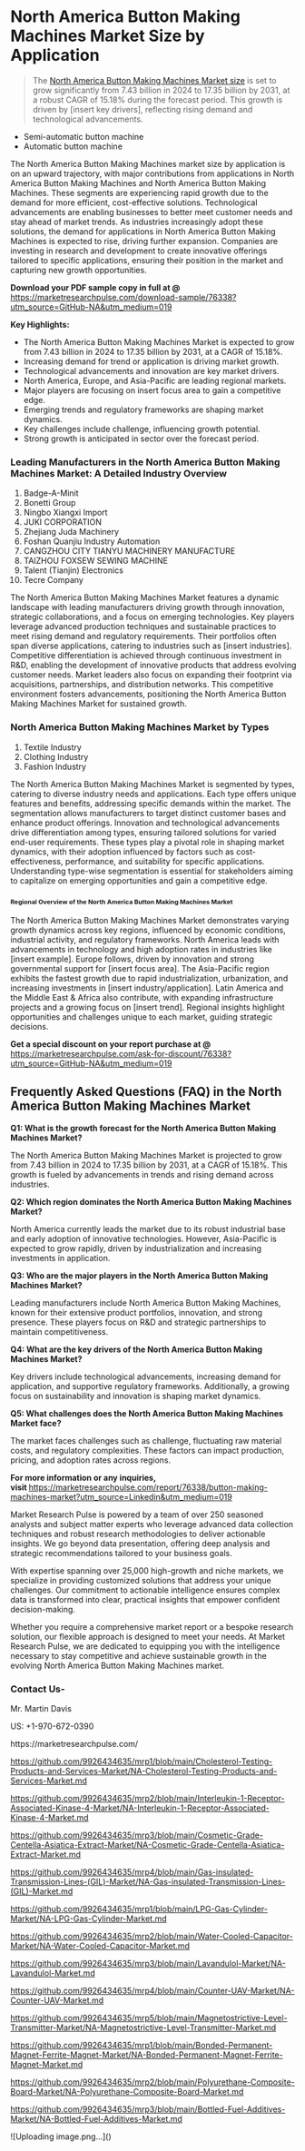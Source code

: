 <h1>North America Button Making Machines Market&nbsp;Size by Application</h1><blockquote><p>The <a href="https://marketresearchpulse.com/download-sample/76338?utm_source=GitHub-NA&amp;utm_medium=019">North America Button Making Machines Market size</a> is set to grow significantly from 7.43 billion in 2024 to 17.35 billion by 2031, at a robust CAGR of 15.18% during the forecast period. This growth is driven by [insert key drivers], reflecting rising demand and technological advancements.</p></blockquote><ul><li>Semi-automatic button machine<li> Automatic button machine</li></ul><p>The North America Button Making Machines market size by application is on an upward trajectory, with major contributions from applications in North America Button Making Machines and North America Button Making Machines. These segments are experiencing rapid growth due to the demand for more efficient, cost-effective solutions. Technological advancements are enabling businesses to better meet customer needs and stay ahead of market trends. As industries increasingly adopt these solutions, the demand for applications in North America Button Making Machines is expected to rise, driving further expansion. Companies are investing in research and development to create innovative offerings tailored to specific applications, ensuring their position in the market and capturing new growth opportunities.</p><p><strong>Download your PDF sample copy in full at @ </strong><a href="https://marketresearchpulse.com/download-sample/76338?utm_source=GitHub-NA&amp;utm_medium=019">https://marketresearchpulse.com/download-sample/76338?utm_source=GitHub-NA&amp;utm_medium=019</a></p><p><strong>Key Highlights: </strong></p><ul><li>The North America Button Making Machines Market is expected to grow from 7.43 billion in 2024 to 17.35 billion by 2031, at a CAGR of 15.18%.</li><li>Increasing demand for trend or application is driving market growth.</li><li>Technological advancements and innovation are key market drivers.</li><li>North America, Europe, and Asia-Pacific are leading regional markets.</li><li>Major players are focusing on insert focus area to gain a competitive edge.</li><li>Emerging trends and regulatory frameworks are shaping market dynamics.</li><li>Key challenges include challenge, influencing growth potential.</li><li>Strong growth is anticipated in sector over the forecast period.</li></ul><h3>Leading Manufacturers in the North America Button Making Machines Market: A Detailed Industry Overview</h3><ol><li>Badge-A-Minit</li><li>Bonetti Group</li><li>Ningbo Xiangxi Import</li><li>JUKI CORPORATION</li><li>Zhejiang Juda Machinery</li><li>Foshan Quanjiu Industry Automation</li><li>CANGZHOU CITY TIANYU MACHINERY MANUFACTURE</li><li>TAIZHOU FOXSEW SEWING MACHINE</li><li>Talent (Tianjin) Electronics</li><li>Tecre Company</li></ol><div class="flex max-w-full flex-col flex-grow"><div class="min-h-8 text-message flex w-full flex-col items-end gap-2 whitespace-normal break-words [.text-message+&amp;]:mt-5" dir="auto" data-message-author-role="assistant" data-message-id="fd8432e4-4910-450d-b182-61b7bfb0a01f" data-message-model-slug="gpt-4o"><div class="flex w-full flex-col gap-1 empty:hidden first:pt-[3px]"><div class="markdown prose w-full break-words dark:prose-invert light"><p>The North America Button Making Machines Market features a dynamic landscape with leading manufacturers driving growth through innovation, strategic collaborations, and a focus on emerging technologies. Key players leverage advanced production techniques and sustainable practices to meet rising demand and regulatory requirements. Their portfolios often span diverse applications, catering to industries such as [insert industries]. Competitive differentiation is achieved through continuous investment in R&amp;D, enabling the development of innovative products that address evolving customer needs. Market leaders also focus on expanding their footprint via acquisitions, partnerships, and distribution networks. This competitive environment fosters advancements, positioning the North America Button Making Machines Market for sustained growth.</p></div></div></div></div><h3>North America Button Making Machines Market by Types</h3><ol><li>Textile Industry<li> Clothing Industry<li> Fashion Industry</li></ol><div class="flex max-w-full flex-col flex-grow"><div class="min-h-8 text-message flex w-full flex-col items-end gap-2 whitespace-normal break-words [.text-message+&amp;]:mt-5" dir="auto" data-message-author-role="assistant" data-message-id="084470be-0bb7-4664-bddf-5156b4f41249" data-message-model-slug="gpt-4o-mini"><div class="flex w-full flex-col gap-1 empty:hidden first:pt-[3px]"><div class="markdown prose w-full break-words dark:prose-invert light"><p>The North America Button Making Machines Market is segmented by types, catering to diverse industry needs and applications. Each type offers unique features and benefits, addressing specific demands within the market. The segmentation allows manufacturers to target distinct customer bases and enhance product offerings. Innovation and technological advancements drive differentiation among types, ensuring tailored solutions for varied end-user requirements. These types play a pivotal role in shaping market dynamics, with their adoption influenced by factors such as cost-effectiveness, performance, and suitability for specific applications. Understanding type-wise segmentation is essential for stakeholders aiming to capitalize on emerging opportunities and gain a competitive edge.</p></div></div></div></div><h3><span style="font-size: 11px;">Regional Overview of the North America Button Making Machines Market</span></h3><div class="flex max-w-full flex-col flex-grow"><div class="min-h-8 text-message flex w-full flex-col items-end gap-2 whitespace-normal break-words [.text-message+&amp;]:mt-5" dir="auto" data-message-author-role="assistant" data-message-id="e9038762-ce64-4e30-91c9-9bd413514231" data-message-model-slug="gpt-4o-mini"><div class="flex w-full flex-col gap-1 empty:hidden first:pt-[3px]"><div class="markdown prose w-full break-words dark:prose-invert light"><p>The North America Button Making Machines Market demonstrates varying growth dynamics across key regions, influenced by economic conditions, industrial activity, and regulatory frameworks. North America leads with advancements in technology and high adoption rates in industries like [insert example]. Europe follows, driven by innovation and strong governmental support for [insert focus area]. The Asia-Pacific region exhibits the fastest growth due to rapid industrialization, urbanization, and increasing investments in [insert industry/application]. Latin America and the Middle East &amp; Africa also contribute, with expanding infrastructure projects and a growing focus on [insert trend]. Regional insights highlight opportunities and challenges unique to each market, guiding strategic decisions.</p></div></div></div></div><p><strong>Get a special discount on your report purchase at @ </strong><a href="https://marketresearchpulse.com/ask-for-discount/76338?utm_source=GitHub-NA&amp;utm_medium=019">https://marketresearchpulse.com/ask-for-discount/76338?utm_source=GitHub-NA&amp;utm_medium=019</a></p><h2>Frequently Asked Questions (FAQ) in the North America Button Making Machines Market</h2><p><strong>Q1: What is the growth forecast for the North America Button Making Machines Market?</strong></p><p>The North America Button Making Machines Market is projected to grow from 7.43 billion in 2024 to 17.35 billion by 2031, at a CAGR of 15.18%. This growth is fueled by advancements in trends and rising demand across industries.</p><p><strong>Q2: Which region dominates the North America Button Making Machines Market?</strong></p><p>North America currently leads the market due to its robust industrial base and early adoption of innovative technologies. However, Asia-Pacific is expected to grow rapidly, driven by industrialization and increasing investments in application.</p><p><strong>Q3: Who are the major players in the North America Button Making Machines Market?</strong></p><p>Leading manufacturers include North America Button Making Machines, known for their extensive product portfolios, innovation, and strong presence. These players focus on R&amp;D and strategic partnerships to maintain competitiveness.</p><p><strong>Q4: What are the key drivers of the North America Button Making Machines Market?</strong></p><p>Key drivers include technological advancements, increasing demand for application, and supportive regulatory frameworks. Additionally, a growing focus on sustainability and innovation is shaping market dynamics.</p><p><strong>Q5: What challenges does the North America Button Making Machines Market face?</strong></p><p>The market faces challenges such as challenge, fluctuating raw material costs, and regulatory complexities. These factors can impact production, pricing, and adoption rates across regions.</p><p><strong>For more information or any inquiries, visit&nbsp;</strong><a href="https://marketresearchpulse.com/report/76338/button-making-machines-market?utm_source=Linkedin&utm_medium=019">https://marketresearchpulse.com/report/76338/button-making-machines-market?utm_source=Linkedin&utm_medium=019</a></p><p>Market Research Pulse is powered by a team of over 250 seasoned analysts and subject matter experts who leverage advanced data collection techniques and robust research methodologies to deliver actionable insights. We go beyond data presentation, offering deep analysis and strategic recommendations tailored to your business goals.</p><p>With expertise spanning over 25,000 high-growth and niche markets, we specialize in providing customized solutions that address your unique challenges. Our commitment to actionable intelligence ensures complex data is transformed into clear, practical insights that empower confident decision-making.</p><p>Whether you require a comprehensive market report or a bespoke research solution, our flexible approach is designed to meet your needs. At Market Research Pulse, we are dedicated to equipping you with the intelligence necessary to stay competitive and achieve sustainable growth in the evolving North America Button Making Machines market.</p><h3><strong>Contact Us-</strong></h3><p>Mr. Martin Davis</p><p>US: +1-970-672-0390</p><p>https://marketresearchpulse.com/</p><p><a href="https://github.com/9926434635/mrp1/blob/main/Cholesterol-Testing-Products-and-Services-Market/NA-Cholesterol-Testing-Products-and-Services-Market.md">https://github.com/9926434635/mrp1/blob/main/Cholesterol-Testing-Products-and-Services-Market/NA-Cholesterol-Testing-Products-and-Services-Market.md</a></p><p><a href="https://github.com/9926434635/mrp2/blob/main/Interleukin-1-Receptor-Associated-Kinase-4-Market/NA-Interleukin-1-Receptor-Associated-Kinase-4-Market.md">https://github.com/9926434635/mrp2/blob/main/Interleukin-1-Receptor-Associated-Kinase-4-Market/NA-Interleukin-1-Receptor-Associated-Kinase-4-Market.md</a></p><p><a href="https://github.com/9926434635/mrp3/blob/main/Cosmetic-Grade-Centella-Asiatica-Extract-Market/NA-Cosmetic-Grade-Centella-Asiatica-Extract-Market.md">https://github.com/9926434635/mrp3/blob/main/Cosmetic-Grade-Centella-Asiatica-Extract-Market/NA-Cosmetic-Grade-Centella-Asiatica-Extract-Market.md</a></p><p><a href="https://github.com/9926434635/mrp4/blob/main/Gas-insulated-Transmission-Lines-(GIL)-Market/NA-Gas-insulated-Transmission-Lines-(GIL)-Market.md">https://github.com/9926434635/mrp4/blob/main/Gas-insulated-Transmission-Lines-(GIL)-Market/NA-Gas-insulated-Transmission-Lines-(GIL)-Market.md</a></p><p><a href="https://github.com/9926434635/mrp1/blob/main/LPG-Gas-Cylinder-Market/NA-LPG-Gas-Cylinder-Market.md">https://github.com/9926434635/mrp1/blob/main/LPG-Gas-Cylinder-Market/NA-LPG-Gas-Cylinder-Market.md</a></p><p><a href="https://github.com/9926434635/mrp2/blob/main/Water-Cooled-Capacitor-Market/NA-Water-Cooled-Capacitor-Market.md">https://github.com/9926434635/mrp2/blob/main/Water-Cooled-Capacitor-Market/NA-Water-Cooled-Capacitor-Market.md</a></p><p><a href="https://github.com/9926434635/mrp3/blob/main/Lavandulol-Market/NA-Lavandulol-Market.md">https://github.com/9926434635/mrp3/blob/main/Lavandulol-Market/NA-Lavandulol-Market.md</a></p><p><a href="https://github.com/9926434635/mrp4/blob/main/Counter-UAV-Market/NA-Counter-UAV-Market.md">https://github.com/9926434635/mrp4/blob/main/Counter-UAV-Market/NA-Counter-UAV-Market.md</a></p><p><a href="https://github.com/9926434635/mrp5/blob/main/Magnetostrictive-Level-Transmitter-Market/NA-Magnetostrictive-Level-Transmitter-Market.md">https://github.com/9926434635/mrp5/blob/main/Magnetostrictive-Level-Transmitter-Market/NA-Magnetostrictive-Level-Transmitter-Market.md</a></p><p><a href="https://github.com/9926434635/mrp1/blob/main/Bonded-Permanent-Magnet-Ferrite-Magnet-Market/NA-Bonded-Permanent-Magnet-Ferrite-Magnet-Market.md">https://github.com/9926434635/mrp1/blob/main/Bonded-Permanent-Magnet-Ferrite-Magnet-Market/NA-Bonded-Permanent-Magnet-Ferrite-Magnet-Market.md</a></p><p><a href="https://github.com/9926434635/mrp2/blob/main/Polyurethane-Composite-Board-Market/NA-Polyurethane-Composite-Board-Market.md">https://github.com/9926434635/mrp2/blob/main/Polyurethane-Composite-Board-Market/NA-Polyurethane-Composite-Board-Market.md</a></p><p><a href="https://github.com/9926434635/mrp3/blob/main/Bottled-Fuel-Additives-Market/NA-Bottled-Fuel-Additives-Market.md">https://github.com/9926434635/mrp3/blob/main/Bottled-Fuel-Additives-Market/NA-Bottled-Fuel-Additives-Market.md</a></p>
![Uploading image.png…]()
